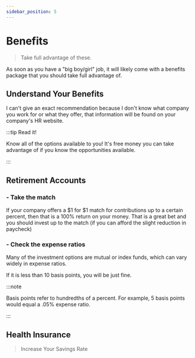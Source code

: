 ```yaml
---
sidebar_position: 5
---
```


# Benefits

>Take full advantage of these.

As soon as you have a "big boy/girl" job, it will likely come with a benefits package that you should take full advantage of.

## Understand Your Benefits

I can't give an exact recommendation because I don't know what company you work for or what they offer, that information will be found on your company's HR website.

:::tip Read it!

Know all of the options available to you! It's free money you can take advantage of if you know the opportunities available.

:::

## Retirement Accounts

### - Take the match

If your company offers a $1 for $1 match for contributions up to a certain percent, then that is a 100% return on your money. That is a great bet and you should invest up to the match (if you can afford the slight reduction in paycheck)

### - Check the expense ratios

Many of the investment options are mutual or index funds, which can vary widely in expense ratios.

If it is less than 10 basis points, you will be just fine.

:::note 

Basis points refer to hundredths of a percent. For example, 5 basis points would equal a .05% expense ratio.

:::

## Health Insurance



>Increase Your Savings Rate